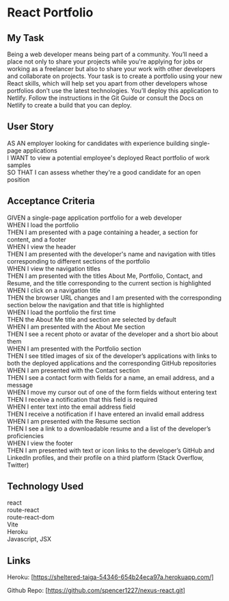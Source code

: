 # React Portfolio

## My Task
Being a web developer means being part of a community. You’ll need a place not only to share your projects while you're applying for jobs or working as a freelancer but also to share your work with other developers and collaborate on projects.
Your task is to create a portfolio using your new React skills, which will help set you apart from other developers whose portfolios don’t use the latest technologies.
You’ll deploy this application to Netlify. Follow the instructions in the Git Guide or consult the Docs on Netlify to create a build that you can deploy.

## User Story
AS AN employer looking for candidates with experience building single-page applications
<br>
I WANT to view a potential employee's deployed React portfolio of work samples
<br>
SO THAT I can assess whether they're a good candidate for an open position



## Acceptance Criteria
GIVEN a single-page application portfolio for a web developer
<br>
WHEN I load the portfolio
<br>
THEN I am presented with a page containing a header, a section for content, and a footer
<br>
WHEN I view the header
<br>
THEN I am presented with the developer's name and navigation with titles corresponding to different sections of the portfolio
<br>
WHEN I view the navigation titles
<br>
THEN I am presented with the titles About Me, Portfolio, Contact, and Resume, and the title corresponding to the current section is highlighted
<br>
WHEN I click on a navigation title
<br>
THEN the browser URL changes and I am presented with the corresponding section below the navigation and that title is highlighted
<br>
WHEN I load the portfolio the first time
<br>
THEN the About Me title and section are selected by default
<br>
WHEN I am presented with the About Me section
<br>
THEN I see a recent photo or avatar of the developer and a short bio about them
<br>
WHEN I am presented with the Portfolio section
<br>
THEN I see titled images of six of the developer’s applications with links to both the deployed applications and the corresponding GitHub 
repositories
<br>
WHEN I am presented with the Contact section
<br>
THEN I see a contact form with fields for a name, an email address, and a message
<br>
WHEN I move my cursor out of one of the form fields without entering text
<br>
THEN I receive a notification that this field is required
<br>
WHEN I enter text into the email address field
<br>
THEN I receive a notification if I have entered an invalid email address
<br>
WHEN I am presented with the Resume section
<br>
THEN I see a link to a downloadable resume and a list of the developer’s proficiencies
<br>
WHEN I view the footer
<br>
THEN I am presented with text or icon links to the developer’s GitHub and LinkedIn profiles, and their profile on a third platform (Stack Overflow, Twitter)

## Technology Used
react
<br>
route-react
<br>
route-react-dom
<br>
Vite
<br>
Heroku
<br>
Javascript, JSX

## Links 
Heroku: [https://sheltered-taiga-54346-654b24eca97a.herokuapp.com/]

Github Repo: [https://github.com/spencer1227/nexus-react.git]

